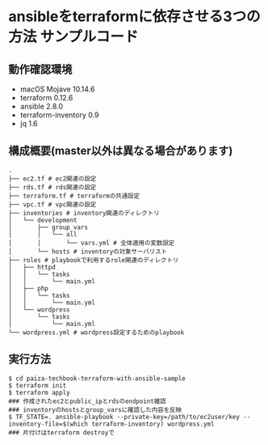 # ansibleをterraformに依存させる3つの方法 サンプルコード

## 動作確認環境

- macOS Mojave 10.14.6
- terraform 0.12.6
- ansible 2.8.0
- terraform-inventory 0.9
- jq 1.6

## 構成概要(master以外は異なる場合があります)

```
.
├── ec2.tf # ec2関連の設定
├── rds.tf # rds関連の設定
├── terraform.tf # terraformの共通設定
├── vpc.tf # vpc関連の設定
├── inventories # inventory関連のディレクトリ
│   └── development
│       ├── group_vars
│       │   └── all
│       │       └── vars.yml # 全体適用の変数設定
│       └── hosts # inventoryの対象サーバリスト
├── roles # playbookで利用するrole関連のディレクトリ
│   ├── httpd
│   │   └── tasks
│   │       └── main.yml
│   ├── php
│   │   └── tasks
│   │       └── main.yml
│   └── wordpress
│       └── tasks
│           └── main.yml
└── wordpress.yml # wordpress設定するためのplaybook
```

## 実行方法

```
$ cd paiza-techbook-terraform-with-ansible-sample
$ terraform init
$ terraform apply
### 作成されたec2とpublic_ipとrdsのendpoint確認
### inventoryのhostsとgroup_varsに確認した内容を反映
$ TF_STATE=. ansible-playbook --private-key=/path/to/ec2user/key --inventory-file=$(which terraform-inventory) wordpress.yml
### 片付けはterraform destroyで
```